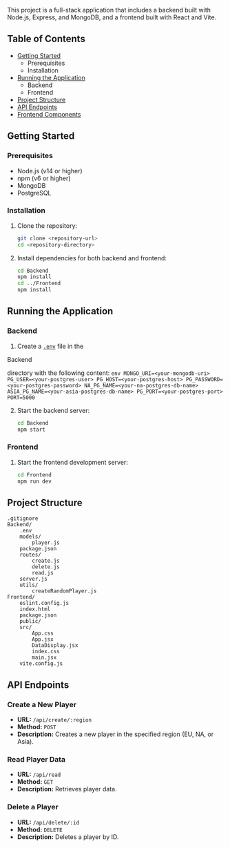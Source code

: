 This project is a full-stack application that includes a backend built with Node.js, Express, and MongoDB, and a frontend built with React and Vite.

## Table of Contents
- [Getting Started](#getting-started)
  - Prerequisites
  - Installation
- [Running the Application](#running-the-application)
  - Backend
  - Frontend
- [Project Structure](#project-structure)
- [API Endpoints](#api-endpoints)
- [Frontend Components](#frontend-components)

## Getting Started

### Prerequisites

- Node.js (v14 or higher)
- npm (v6 or higher)
- MongoDB
- PostgreSQL

### Installation

1. Clone the repository:
    ```sh
    git clone <repository-url>
    cd <repository-directory>
    ```

2. Install dependencies for both backend and frontend:
    ```sh
    cd Backend
    npm install
    cd ../Frontend
    npm install
    ```

## Running the Application

### Backend

1. Create a [`.env`](command:_github.copilot.openSymbolFromReferences?%5B%22%22%2C%5B%7B%22uri%22%3A%7B%22scheme%22%3A%22file%22%2C%22authority%22%3A%22%22%2C%22path%22%3A%22%2Fc%3A%2FUsers%2FJuise%2FDesktop%2FKoulu%2FDI%20kurssit%2FData%20intensive%20systems%2FAssignment%203%2F.gitignore%22%2C%22query%22%3A%22%22%2C%22fragment%22%3A%22%22%7D%2C%22pos%22%3A%7B%22line%22%3A1%2C%22character%22%3A1%7D%7D%5D%2C%22904efc5f-3aa7-41ac-b4f9-24782cd1dd5b%22%5D "Go to definition") file in the 

Backend

 directory with the following content:
    ```env
    MONGO_URI=<your-mongodb-uri>
    PG_USER=<your-postgres-user>
    PG_HOST=<your-postgres-host>
    PG_PASSWORD=<your-postgres-password>
    NA_PG_NAME=<your-na-postgres-db-name>
    ASIA_PG_NAME=<your-asia-postgres-db-name>
    PG_PORT=<your-postgres-port>
    PORT=5000
    ```

2. Start the backend server:
    ```sh
    cd Backend
    npm start
    ```

### Frontend

1. Start the frontend development server:
    ```sh
    cd Frontend
    npm run dev
    ```

## Project Structure

```
.gitignore
Backend/
    .env
    models/
        player.js
    package.json
    routes/
        create.js
        delete.js
        read.js
    server.js
    utils/
        createRandomPlayer.js
Frontend/
    eslint.config.js
    index.html
    package.json
    public/
    src/
        App.css
        App.jsx
        DataDisplay.jsx
        index.css
        main.jsx
    vite.config.js
```

## API Endpoints

### Create a New Player

- **URL:** `/api/create/:region`
- **Method:** `POST`
- **Description:** Creates a new player in the specified region (EU, NA, or Asia).

### Read Player Data

- **URL:** `/api/read`
- **Method:** `GET`
- **Description:** Retrieves player data.

### Delete a Player

- **URL:** `/api/delete/:id`
- **Method:** `DELETE`
- **Description:** Deletes a player by ID.
